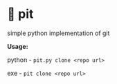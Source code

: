 # 🐍 pit
simple python implementation of git

 **Usage:**
 
 python - ```pit.py clone <repo url>```
 
 exe - ```pit clone <repo url>```
